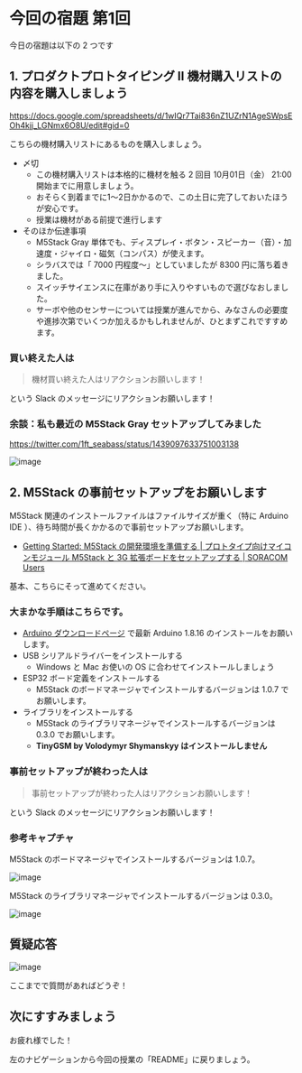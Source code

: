 # 今回の宿題 第1回

今日の宿題は以下の 2 つです

## 1. プロダクトプロトタイピング II 機材購入リストの内容を購入しましょう

https://docs.google.com/spreadsheets/d/1wIQr7Tai836nZ1UZrN1AgeSWpsEOh4kjj_LGNmx6O8U/edit#gid=0

こちらの機材購入リストにあるものを購入しましょう。

- 〆切
  - この機材購入リストは本格的に機材を触る 2 回目 10月01日（金） 21:00 開始までに用意しましょう。
  - おそらく到着までに1～2日かかるので、この土日に完了しておいたほうが安心です。
  - 授業は機材がある前提で進行します
- そのほか伝達事項
  - M5Stack Gray 単体でも、ディスプレイ・ボタン・スピーカー（音）・加速度・ジャイロ・磁気（コンパス）が使えます。
  - シラバスでは「 7000 円程度～」としていましたが 8300 円に落ち着きました。
  - スイッチサイエンスに在庫があり手に入りやすいもので選びなおしました。
  - サーボや他のセンサーについては授業が進んでから、みなさんの必要度や進捗次第でいくつか加えるかもしれませんが、ひとまずこれですすめます。

### 買い終えた人は

> 機材買い終えた人はリアクションお願いします！

という Slack のメッセージにリアクションお願いします！

### 余談：私も最近の M5Stack Gray セットアップしてみました

https://twitter.com/1ft_seabass/status/1439097633751003138

![image](https://i.gyazo.com/9ee0968bf2e013d118e2be34bc95e44f.jpg)

## 2. M5Stack の事前セットアップをお願いします

M5Stack 関連のインストールファイルはファイルサイズが重く（特に Arduino IDE ）、待ち時間が長くかかるので事前セットアップお願いします。

- [Getting Started: M5Stack の開発環境を準備する \| プロトタイプ向けマイコンモジュール M5Stack と 3G 拡張ボードをセットアップする \| SORACOM Users](https://users.soracom.io/ja-jp/guides/dev-boards/m5stack/development-environment/)

基本、こちらにそって進めてください。

### 大まかな手順はこちらです。

- [Arduino ダウンロードページ](https://www.arduino.cc/en/software) で最新 Arduino 1.8.16 のインストールをお願いします。
- USB シリアルドライバーをインストールする
  - Windows と Mac お使いの OS に合わせてインストールしましょう
- ESP32 ボード定義をインストールする
  - M5Stack のボードマネージャでインストールするバージョンは 1.0.7 でお願いします。
- ライブラリをインストールする
  - M5Stack のライブラリマネージャでインストールするバージョンは 0.3.0 でお願いします。
  - **TinyGSM by Volodymyr Shymanskyy はインストールしません**

### 事前セットアップが終わった人は

> 事前セットアップが終わった人はリアクションお願いします！

という Slack のメッセージにリアクションお願いします！

### 参考キャプチャ

M5Stack のボードマネージャでインストールするバージョンは 1.0.7。

![image](https://i.gyazo.com/9797d2f4483c8cd2f69a162813482dd2.png)

M5Stack のライブラリマネージャでインストールするバージョンは 0.3.0。

![image](https://i.gyazo.com/08500d83586c5ad94f31b493d1022d1f.png)

## 質疑応答

![image](https://i.gyazo.com/aba8ccd625e7320883851b71ebd0caf2.png)

ここまでで質問があればどうぞ！

## 次にすすみましょう

お疲れ様でした！

左のナビゲーションから今回の授業の「README」に戻りましょう。